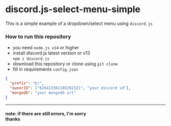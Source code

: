# discord.js-select-menu-simple
This is a simple example of a dropdown/select menu using `discord.js`
### How to run this repository
- you need `node.js v14` or higher
- install discord.js latest version or v13</br>`npm i discord.js`
- download this repository or clone using `git clone`
- fill in requirements `config.json`
```json
{
  "prefix": "b!",
  "ownerID": ["626413361185292321", "your discord id"],
  "mongodb": "your mongodb url"
}
```
***
#### note: if there are still errors, I'm sorry</br>thanks


